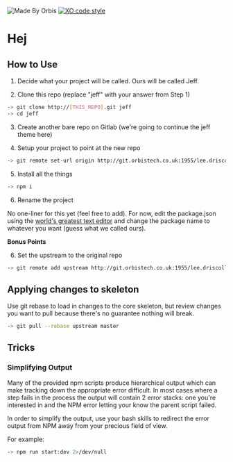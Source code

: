 ![Made By Orbis](https://img.shields.io/badge/lovingly%20crafted%20by-lee-ff69b4.svg) [![XO code style](https://img.shields.io/badge/code_style-XO-5ed9c7.svg)](https://github.com/sindresorhus/xo)

# Hej

## How to Use

1. Decide what your project will be called. Ours will be called Jeff.

2. Clone this repo (replace "jeff" with your answer from Step 1)
```sh
-> git clone http://[THIS_REPO].git jeff
-> cd jeff
```

3. Create another bare repo on Gitlab (we're going to continue the jeff theme here)

4. Setup your project to point at the new repo
```sh
-> git remote set-url origin http://git.orbistech.co.uk:1955/lee.driscoll/jeff.git
```

5. Install all the things
```sh
-> npm i
```

6. Rename the project

No one-liner for this yet (feel free to add). For now, edit the package.json using the [world's greatest text editor](https://www.diffur.com/what-is-the-best-text-editor-for-programming) and change the package name to whatever you want (guess what we called ours).

__Bonus Points__

6. Set the upstream to the original repo

```sh
-> git remote add upstream http://git.orbistech.co.uk:1955/lee.driscoll/universal-project-skeleton.git
```

## Applying changes to skeleton

Use git rebase to load in changes to the core skeleton, but review changes you want to pull because there's no guarantee nothing will break.

```sh
-> git pull --rebase upstream master
```

## Tricks

### Simplifying Output

Many of the provided npm scripts produce hierarchical output which can make tracking down the appropriate error difficult. In most cases where a step fails in the process the output will contain 2 error stacks: one you're interested in and the NPM error letting your know the parent script failed.

In order to simplify the output, use your bash skills to redirect the error output from NPM away from your precious field of view.

For example:
```sh
-> npm run start:dev 2>/dev/null
```
